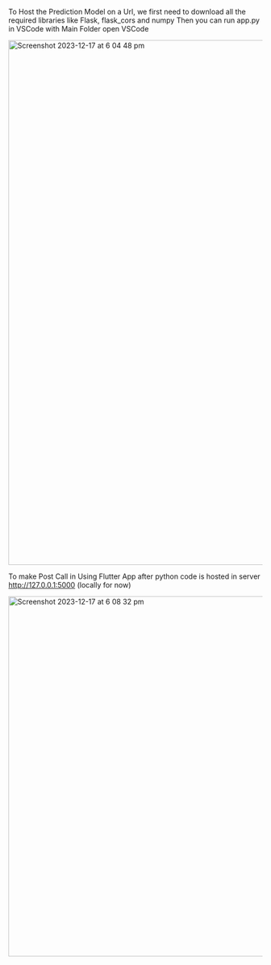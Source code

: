 To Host the Prediction Model on a Url, we first need to download all the required libraries like Flask, flask_cors and numpy
Then you can run app.py in VSCode with Main Folder open VSCode

<img width="1039" alt="Screenshot 2023-12-17 at 6 04 48 pm" src="https://github.com/amritchang/SugarSmartAssistPython/assets/32545860/bd8d49cd-f09b-4f34-824d-c057d6333ed5">

To make Post Call in Using Flutter App after python code is hosted in server http://127.0.0.1:5000 (locally for now)

<img width="713" alt="Screenshot 2023-12-17 at 6 08 32 pm" src="https://github.com/amritchang/SugarSmartAssistPython/assets/32545860/f572740b-9e24-41f3-9faa-1128976d511b">

